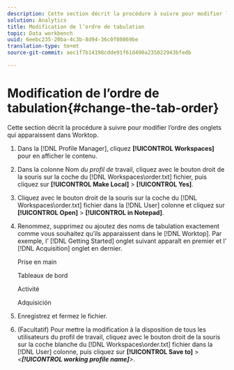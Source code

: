 ```yaml
---
description: Cette section décrit la procédure à suivre pour modifier l’ordre des onglets qui apparaissent dans Worktop.
solution: Analytics
title: Modification de l’ordre de tabulation
topic: Data workbench
uuid: 6eebc235-20ba-4c3b-8d94-36c0f80869be
translation-type: tm+mt
source-git-commit: aec1f7b14198cdde91f61d490a235022943bfedb

---
```



# Modification de l’ordre de tabulation{#change-the-tab-order}

Cette section décrit la procédure à suivre pour modifier l’ordre des onglets qui apparaissent dans Worktop.

1. Dans la [!DNL Profile Manager], cliquez **[!UICONTROL Workspaces]** pour en afficher le contenu.
1. Dans la colonne Nom *du profil de* travail, cliquez avec le bouton droit de la souris sur la coche du [!DNL Workspaces\order.txt] fichier, puis cliquez sur **[!UICONTROL Make Local]** > **[!UICONTROL Yes]**.
1. Cliquez avec le bouton droit de la souris sur la coche du [!DNL Workspaces\order.txt] fichier dans la [!DNL User] colonne et cliquez sur **[!UICONTROL Open]** > **[!UICONTROL in Notepad]**.
1. Renommez, supprimez ou ajoutez des noms de tabulation exactement comme vous souhaitez qu’ils apparaissent dans le [!DNL Worktop]. Par exemple, l’ [!DNL Getting Started] onglet suivant apparaît en premier et l’ [!DNL Acquisition] onglet en dernier.

   Prise en main

   Tableaux de bord

   Activité

   Adquisición

1. Enregistrez et fermez le fichier.
1. (Facultatif) Pour mettre la modification à la disposition de tous les utilisateurs du profil de travail, cliquez avec le bouton droit de la souris sur la coche blanche du [!DNL Workspaces\order.txt] fichier dans la [!DNL User] colonne, puis cliquez sur **[!UICONTROL Save to]** > *&lt;**[!UICONTROL working profile name]**>*.
